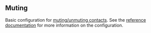 ## Muting

Basic configuration for [muting/unmuting contacts](https://docs.communityhealthtoolkit.org/apps/features/muting/).  See the [reference documentation](https://docs.communityhealthtoolkit.org/apps/reference/app-settings/transitions/#muting) for more information on the configuration.
